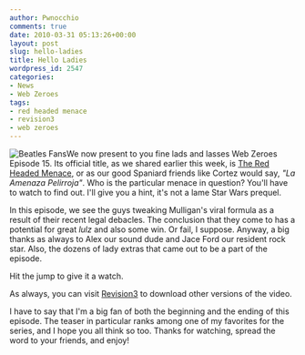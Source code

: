 ```yaml
---
author: Pwnocchio
comments: true
date: 2010-03-31 05:13:26+00:00
layout: post
slug: hello-ladies
title: Hello Ladies
wordpress_id: 2547
categories:
- News
- Web Zeroes
tags:
- red headed menace
- revision3
- web zeroes
---
```


![Beatles Fans](http://smoothfewfilms.com/wp-content/uploads/2010/03/beatles-fans.jpg)We now present to you fine lads and lasses Web Zeroes Episode 15. Its official title, as we shared earlier this week, is [The Red Headed Menace](http://smoothfewfilms.com/2010/03/31/the-red-headed-menace/), or as our good Spaniard friends like Cortez would say, _"La Amenaza Pelirroja"_. Who is the particular menace in question? You'll have to watch to find out. I'll give you a hint, it's not a lame Star Wars prequel.

In this episode, we see the guys tweaking Mulligan's viral formula as a result of their recent legal debacles. The conclusion that they come to has a potential for great _lulz_ and also some win. Or fail, I suppose. Anyway, a big thanks as always to Alex our sound dude and Jace Ford our resident rock star. Also, the dozens of lady extras that came out to be a part of the episode.

Hit the jump to give it a watch.
<!-- more -->



As always, you can visit [Revision3](http://www.revision3.com/webzeroes/theredheadedmenace) to download other versions of the video. 

I have to say that I'm a big fan of both the beginning and the ending of this episode. The teaser in particular ranks among one of my favorites for the series, and I hope you all think so too. Thanks for watching, spread the word to your friends, and enjoy!
